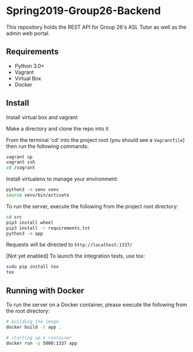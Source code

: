 # Spring2019-Group26-Backend
This repository holds the REST API for Group 26's ASL Tutor as well as the admin web portal.

## Requirements
* Python 3.0+
* Vagrant
* Virtual Box
* Docker

## Install
Install virtual box and vagrant

Make a directory and clone the repo into it

From the terminal 'cd' into the project root (you should see a `Vagrantfile`) then run the following commands:

```bash
vagrant up
vagrant ssh
cd /vagrant
```

Install virtualenv to manage your environment:

```bash
python3 -m venv venv
source venv/bin/activate
```

To run the server, execute the following from the project root directory:

```bash
cd src
pip3 install wheel
pip3 install -r requirements.txt
python3 -m app
```

Requests will be directed to `http://localhost:1337/`

[Not yet enabled] To launch the integration tests, use tox:

```bash
sudo pip install tox
tox
```

## Running with Docker

To run the server on a Docker container, please execute the following from the root directory:

```bash
# building the image
docker build -t app .

# starting up a container
docker run -p 5000:1337 app
```
